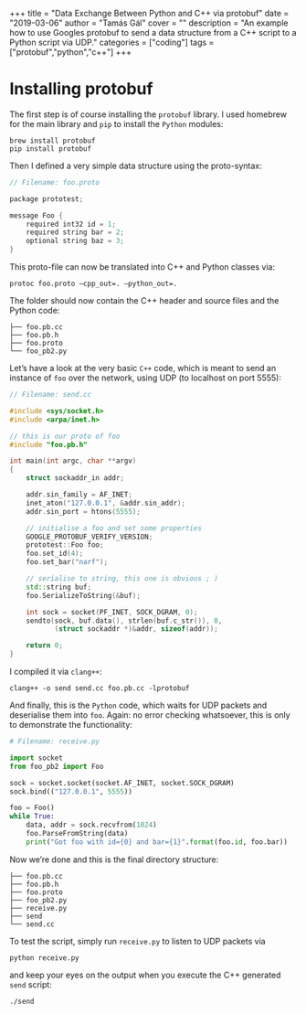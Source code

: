 +++
title = "Data Exchange Between Python and C++ via protobuf"
date = "2019-03-06"
author = "Tamás Gál"
cover = ""
description = "An example how to use Googles protobuf to send a data structure from a C++ script to a Python script via UDP."
categories = ["coding"]
tags = ["protobuf","python","c++"]
+++

# Installing protobuf

The first step is of course installing the `protobuf` library. I used
homebrew for the main library and `pip` to install the `Python` modules:

```
brew install protobuf
pip install protobuf
```

Then I defined a very simple data structure using the proto-syntax:

```C++
// Filename: foo.proto

package prototest;

message Foo {
    required int32 id = 1;
    required string bar = 2;
    optional string baz = 3;
}
```

This proto-file can now be translated into C++ and Python classes via:

```
protoc foo.proto –cpp_out=. –python_out=.
```

The folder should now contain the C++ header and source files and the
Python code:

```
├── foo.pb.cc
├── foo.pb.h
├── foo.proto
└── foo_pb2.py
```

Let’s have a look at the very basic `C++` code, which is meant to send an
instance of `foo` over the network, using UDP (to localhost on port 5555):


```C++
// Filename: send.cc

#include <sys/socket.h>
#include <arpa/inet.h>

// this is our proto of foo
#include "foo.pb.h"

int main(int argc, char **argv)
{
    struct sockaddr_in addr;

    addr.sin_family = AF_INET;
    inet_aton("127.0.0.1", &addr.sin_addr);
    addr.sin_port = htons(5555);

    // initialise a foo and set some properties
    GOOGLE_PROTOBUF_VERIFY_VERSION;
    prototest::Foo foo;
    foo.set_id(4);
    foo.set_bar("narf");

    // serialise to string, this one is obvious ; )
    std::string buf;
    foo.SerializeToString(&buf);

    int sock = socket(PF_INET, SOCK_DGRAM, 0);
    sendto(sock, buf.data(), strlen(buf.c_str()), 0,
           (struct sockaddr *)&addr, sizeof(addr));

    return 0;
}
```

I compiled it via `clang++`:

```
clang++ -o send send.cc foo.pb.cc -lprotobuf
```

And finally, this is the `Python` code, which waits for UDP packets and
deserialise them into `foo`. Again: no error checking whatsoever, this is
only to demonstrate the functionality:


```Python
# Filename: receive.py

import socket
from foo_pb2 import Foo

sock = socket.socket(socket.AF_INET, socket.SOCK_DGRAM)
sock.bind(("127.0.0.1", 5555))

foo = Foo()
while True:
    data, addr = sock.recvfrom(1024)
    foo.ParseFromString(data)
    print("Got foo with id={0} and bar={1}".format(foo.id, foo.bar))
```

Now we’re done and this is the final directory structure:

```
├── foo.pb.cc
├── foo.pb.h
├── foo.proto
├── foo_pb2.py
├── receive.py
├── send
└── send.cc
```

To test the script, simply run `receive.py` to listen to UDP packets via

```
python receive.py
```

and keep your eyes on the output when you execute the C++ generated `send`
script:

```
./send
```
